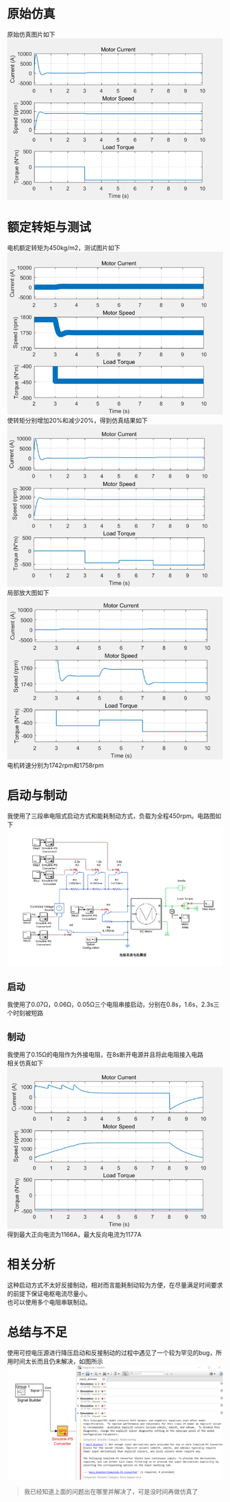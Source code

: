 # 原始仿真
原始仿真图片如下  
![](./image/1.png)  
# 额定转矩与测试
电机额定转矩为450kg/m2，测试图片如下 
![](./image/2.png)  
使转矩分别增加20%和减少20%，得到仿真结果如下 
![](./image/3.png)  
局部放大图如下  
![](./image/4.png)  
电机转速分别为1742rpm和1758rpm  
# 启动与制动
我使用了三段串电阻式启动方式和能耗制动方式，负载为全程450rpm。电路图如下  
![](./image/7.png)   
## 启动
我使用了0.07Ω，0.06Ω，0.05Ω三个电阻串接启动，分别在0.8s，1.6s，2.3s三个时刻被短路  
## 制动
我使用了0.15Ω的电阻作为外接电阻，在8s断开电源并且将此电阻接入电路  
相关仿真如下
![](./image/6.png)   
得到最大正向电流为1166A，最大反向电流为1177A  
# 相关分析
这种启动方式不太好反接制动，相对而言能耗制动较为方便，在尽量满足时间要求的前提下保证电枢电流尽量小。  
也可以使用多个电阻串联制动。  
# 总结与不足
使用可控电压源进行降压启动和反接制动的过程中遇见了一个较为罕见的bug，所用时间太长而且仍未解决，如图所示  
![](./image/5.png)  
>我已经知道上面的问题出在哪里并解决了，可是没时间再做仿真了  
